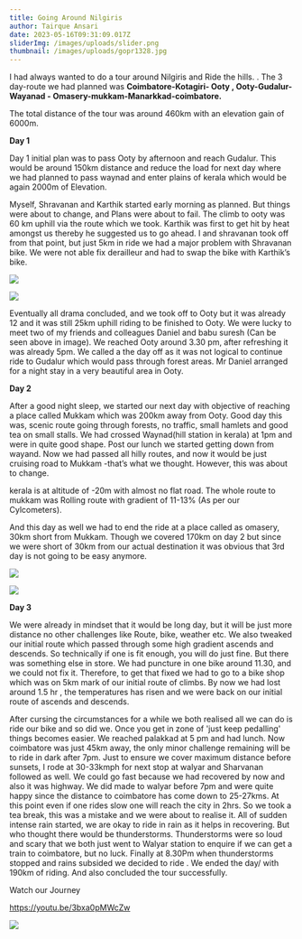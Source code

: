 ```yaml
---
title: Going Around Nilgiris
author: Tairque Ansari
date: 2023-05-16T09:31:09.017Z
sliderImg: /images/uploads/slider.png
thumbnail: /images/uploads/gopr1328.jpg
---
```

I﻿ had always wanted to do a tour around Nilgiris and Ride the hills. . The 3 day-route we had planned was  **Coimbatore-Kotagiri- Ooty , Ooty-Gudalur-Wayanad - Omasery-mukkam-Manarkkad-coimbatore.** 

T﻿he total distance of the tour was around 460km with an elevation gain of 6000m.

**Day 1**

Day 1 initial plan was to pass Ooty by afternoon and reach Gudalur. This would be around 150km distance and reduce the load for next day where we had planned to pass waynad and enter plains of kerala which would be again 2000m of Elevation.

Myself, Shravanan and Karthik started early morning as planned. But things were about to change, and Plans were about to fail. The climb to ooty was 60 km uphill via the route which we took. Karthik was first to get hit by heat amongst us thereby he suggested us to go ahead. I and shravanan took off from that point, but just 5km in ride we had a major problem with Shravanan bike. We were not able fix derailleur and had to swap the bike with Karthik’s bike. 

![](/images/uploads/day-1.png)

![](/images/uploads/screenshot-2023-05-16-at-3.34.57-pm.png)

Eventually all drama concluded, and we took off to Ooty but it was already 12 and it was still 25km uphill riding to be finished to Ooty. We were lucky to meet two of my friends and colleagues Daniel and babu suresh (Can be seen above in image). We reached Ooty around 3.30 pm, after refreshing it was already 5pm. We called a the day off as it was not logical to continue ride to Gudalur which would pass through forest areas. Mr Daniel arranged for a night stay in a very beautiful area in Ooty.

**Day 2**

After a good night sleep, we started our next day with objective of reaching a place called Mukkam which was 200km away from Ooty. Good day this was, scenic route going through forests, no traffic, small hamlets and good tea on small stalls. We had crossed Waynad(hill station in kerala) at 1pm and were in quite good shape. Post our lunch we started getting down from wayand. Now we had passed all hilly routes, and now it would be just cruising road to Mukkam -that’s what we thought. However, this was about to change. 

kerala is at altitude of -20m with almost no flat road. The whole route to mukkam was Rolling route with gradient of 11-13% (As per our Cylcometers).

And this day as well we had to end the ride at a place called as omasery, 30km short from Mukkam. Though we covered 170km on day 2 but since we were short of 30km from our actual destination it was obvious that 3rd day is not going to be easy anymore.

![](/images/uploads/day-21.png)

![](/images/uploads/day-2.png)

**Day 3**

We were already in mindset that it would be long day, but it will be just more distance no other challenges like Route, bike, weather etc. We also tweaked our initial route which passed through some high gradient ascends and descends. So technically if one is fit enough, you will do just fine. But there was something else in store. We had puncture in one bike around 11.30, and we could not fix it. Therefore, to get that fixed we had to go to a bike shop which was on 5km mark of our initial route of climbs. By now we had lost around 1.5 hr , the temperatures has risen and we were back on our initial route of ascends and descends. 

After cursing the circumstances for a while we both realised all we can do is ride our bike and so did we. Once you get in zone of 'just keep pedalling' things becomes easier. We reached palakkad at 5 pm and had lunch. Now coimbatore was just 45km away, the only minor challenge remaining will be to ride in dark after 7pm. Just to ensure we cover maximum distance before sunsets, I rode at 30-33kmph for next stop at walyar and Sharvanan followed as well. We could go fast because we had recovered by now and also it was highway. We did made to walyar before 7pm and were quite happy since the distance to coimbatore has come down to 25-27kms. At this point even if one rides slow one will reach the city in 2hrs. So we took a tea break, this was a mistake and we were about to realise it. All of sudden intense rain started, we are okay to ride in rain as it helps in recovering. But who thought there would be thunderstorms. Thunderstorms were so loud and scary that we both just went to Walyar station to enquire if we can get a train to coimbatore, but no luck. Finally at 8.30Pm when thunderstorms stopped and rains subsided we decided to ride . We ended the day/ with 190km of riding. And also concluded the tour successfully.

W﻿atch our Journey

<https://youtu.be/3bxa0pMWcZw>



![](/images/uploads/day-3.png)
